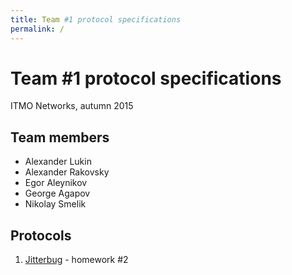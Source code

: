 ```yaml
---
title: Team #1 protocol specifications
permalink: /
---
```


# Team #1 protocol specifications

ITMO Networks, autumn 2015

## Team members

  * Alexander Lukin
  * Alexander Rakovsky
  * Egor Aleynikov
  * George Agapov
  * Nikolay Smelik

## Protocols

  1. [Jitterbug](/jitterbug/) - homework #2
